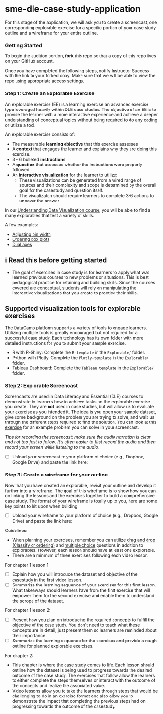 # sme-dle-case-study-application
For this stage of the application, we will ask you to create a screencast,  one corresponding explorable exercise for a specific portion of your case study outline and a wireframe for your entire outline. 

### Getting Started 

To begin the audition portion, **fork** this repo so that a copy of this repo lives on your GitHub account.

Once you have completed the following steps, notify Instructor Success with the link to your forked copy. Make sure that we will be able to view the repo using appropriate access settings.



### Step 1: Create an Explorable Exercise

An explorable exercise (EE) is a learning exercise an advanced exercise type leveraged heavily within DLE case studies. The objective of an EE is to provide the learner with a more interactive experience and achieve a deeper understanding of conceptual topics without being required to do any coding or utilize a tool.

 An explorable exercise consists of:

- The measurable **learning objective** that this exercise assesses
- A **context** that engages the learner and explains why they are doing this exercise.
- 3 - 6 bulleted **instructions**
- A **question** that assesses whether the instructions were properly followed.
-  An **interactive visualization** for the learner to utilize:
	- These visualizations can be generated from a wired range of sources and their complexity and scope is determined by the overall goal for the casestudy and question itself.
	- The visualizaton should require learners to complete 3-6 actions to uncover the answer


In our [Understanding Data Visualization course](https://app.datacamp.com/learn/courses/understanding-data-visualization), you will be able to find a many explorables that test a variety of skills. 

A few examples:
- [Adjusting bin width](https://campus.datacamp.com/courses/understanding-data-visualization/visualizing-distributions?ex=6)
- [Ordering box plots](https://campus.datacamp.com/courses/understanding-data-visualization/visualizing-distributions?ex=9)
- [Dual axes](https://campus.datacamp.com/courses/understanding-data-visualization/99-problems-but-a-plot-aint-one-of-them?ex=6)


## :information_source: Read this before getting started
- The goal of exercises in case study is for learners to apply what was learned previous courses to new problems or situations. This is best pedagogical practice for retaining and building skills. Since the courses covered are conceptual, students will rely on manipulating the interactive visualizations that you create to practice their skills.

## Supported visualization tools for explorable exercises
The DataCamp platform supports a variety of tools to engage learners. Utilizing multiple tools is greatly encouraged but not required for a successful case study. Each technology has its own folder with more detailed instructions for you to submit your sample exercise.
- R with R-Shiny: Complete the `R-template` in the `Explorable/` folder.
- Python with Plotly: Complete the `Plotly-template` in the `Explorable/` folder.
- Tableau Dashboard: Complete the `Tableau-template` in the `Explorable/` folder.





### Step 2: Explorable Screencast

Screencasts are used in Data Literacy and Essential (DLE) courses to demonstrate to learners how to achieve tasks on the explorable exercise you create. They are **not** used in case studies, but will allow us to evaluate your exercise as you intended it. The idea is you open your sample dataset, give some background on the problem you are trying to solve, and walk us through the different steps required to find the solution. You can look at this [exercise](https://campus.datacamp.com/courses/case-study-analyzing-customer-churn-in-tableau/exploratory-analysis-1?ex=4) for an example problem you can solve in your screencast.
 
 *Tips for recording the screencast: make sure the audio narration is clear and not too fast to follow. It’s often easier to first record the audio and then record your screen while listening to the audio.* 

- [ ] Upload your screencast to your platform of choice (e.g., Dropbox, Google Drive) and paste the link here: 




### Step 3: Create a wireframe for your outline

Now that you have created an explorable, revisit your outline and develop it further into a wireframe. The goal of this wireframe is to show how you can on linking the lessons and the exercises together to build a comprehensive case study. The format of your wireframe is totally up to you, here are some key points to hit upon when building

- [ ] Upload your wireframe to your platform of choice (e.g., Dropbox, Google Drive) and paste the link here: 


Guidelines:
- When planning your exercises, remember you can utilize [drag and drop (Classify or ordering)](https://instructor-support.datacamp.com/en/articles/3039539-course-drag-and-drop-exercises) and [multiple choice](https://instructor-support.datacamp.com/en/articles/2375516-course-multiple-choice-exercises) questions in addition to explorables. However, each lesson should have at least one explorable.
- There are a minmum of three exercises following each video lesson.

For chapter 1 lesson 1:
- [ ] Explain how you will introduce the dataset and objective of the casestudy in the first video lesson.
- [ ] Summarize the learning sequence of your exercises for this first lesson. What takeaways should learners have from the first exercise that will empower them for the second exercise and enable them to understand the scrope of the dataset.

For chapter 1 lesson 2:
- [ ] Present how you plan on introducing the required concepts to fulfill the objective of the case study. You don't need to teach what these concepts are in detail, just present them so learners are reminded about their importance.
- [ ] Summarize the learning sequence for the exercises and provide a rough outline for planned explorable exercises.

For chapter 2:
- This chapter is where the case study comes to life. Each lesson should outline how the dataset is being used to progress towards the desired outcome of the case study. The exercises that follow allow the learners to either complete the steps themselves or interact with the outcome of the concepts and realize the associated value.
- Video lessons allow you to take the learners through steps that would be challenging to do in an exercise format and also allow you to demonstrate the impact that completing the previous steps had on progressing towards the outcome of the casestudy.
